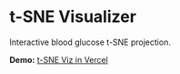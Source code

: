 # t-SNE Visualizer

Interactive blood glucose t-SNE projection.

**Demo:** [t-SNE Viz in Vercel](https://tsne-embedding-viz.vercel.app/)

